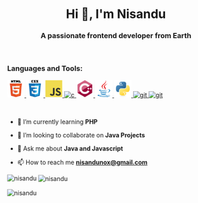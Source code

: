 
<h1 align="center">Hi 👋, I'm Nisandu</h1>
<h3 align="center">A passionate frontend developer from Earth</h3>

<!-- <p align="left"> <img src="https://komarev.com/ghpvc/?username=nisandu&label=Profile%20views&color=0e75b6&style=flat" alt="nisandu" /> </p>

<p align="left"> <a href="https://github.com/ryo-ma/github-profile-trophy"><img src="https://github-profile-trophy.vercel.app/?username=nisandu" alt="nisanduathsara" /></a> </p> -->
<br>
<h3 align="left">Languages and Tools:</h3>
<p align="left"> <a href="https://www.w3.org/html/" target="_blank"> <img src="https://raw.githubusercontent.com/devicons/devicon/master/icons/html5/html5-original-wordmark.svg" alt="html5" width="40" height="40"/> </a><a href="https://www.w3schools.com/css/" target="_blank"> <img src="https://raw.githubusercontent.com/devicons/devicon/master/icons/css3/css3-original-wordmark.svg" alt="css3" width="40" height="40"/> </a>  <a href="https://developer.mozilla.org/en-US/docs/Web/JavaScript" target="_blank"> <img src="https://raw.githubusercontent.com/devicons/devicon/master/icons/javascript/javascript-original.svg" alt="javascript" width="40" height="40"/> </a><a href="https://www.geeksforgeeks.org/c-language-set-1-introduction/" target="_blank"> <img src="https://github.com/jmnote/z-icons/blob/master/svg/c.svg" alt="c" width="40" height="40"/> </a><a href="https://www.w3schools.com/cpp/" target="_blank"> <img src="https://raw.githubusercontent.com/devicons/devicon/master/icons/cplusplus/cplusplus-original.svg" alt="cplusplus" width="40" height="40"/> </a> <a href="https://www.java.com" target="_blank"> <img src="https://raw.githubusercontent.com/devicons/devicon/master/icons/java/java-original.svg" alt="java" width="40" height="40"/> </a> <a href="https://www.python.org" target="_blank"> <img src="https://raw.githubusercontent.com/devicons/devicon/master/icons/python/python-original.svg" alt="python" width="40" height="40"/> </a> <a href="https://www.php.net/" target="_blank"> <img src="https://github.com/jmnote/z-icons/blob/master/svg/php.svg" alt="git" width="40" height="40"/> </a>  <a href="https://git-scm.com/" target="_blank"> <img src="https://www.vectorlogo.zone/logos/git-scm/git-scm-icon.svg" alt="git" width="40" height="40"/> </a> </p>
<br>

- 🌱 I’m currently learning **PHP**

- 👯 I’m looking to collaborate on **Java Projects**

- 💬 Ask me about **Java and Javascript**

- 📫 How to reach me **nisandunox@gmail.com**




<p><img align="left" src="https://github-readme-stats.vercel.app/api/top-langs?username=nisandu&show_icons=true&locale=en&layout=compact" alt="nisandu" /></p>

<p>&nbsp;<img align="center" src="https://github-readme-stats.vercel.app/api?username=NisanduAthsara&show_icons=true&locale=en" alt="nisandu" /></p>

<p><img align="center" src="https://github-readme-streak-stats.herokuapp.com/?user=nisandu&" alt="nisandu" /></p>


<!---
NisanduAthsara/NisanduAthsara is a ✨ special ✨ repository because its `README.md` (this file) appears on your GitHub profile.
You can click the Preview link to take a look at your changes.
--->
